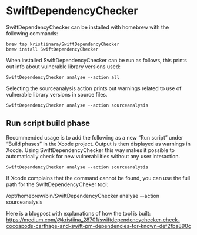 # SwiftDependencyChecker

SwiftDependencyChecker can be installed with homebrew with the following commands:
    
    brew tap kristiinara/SwiftDependencyChecker
    brew install SwiftDependencyChecker
   
When installed SwiftDependencyChecker can be run as follows, this prints out info about vulnerable library versions used:
    
    SwiftDependencyChecker analyse --action all

Selecting the sourceanalysis action prints out warnings related to use of vulnerable library versions in source files.

    SwiftDependencyChecker analyse --action sourceanalysis

## Run script build phase
Recommended usage is to add the following as a new “Run script” under “Build phases” in the Xcode project. Output is then displayed as warnings in Xcode. Using SwiftDependencyChecker this way makes it possible to automatically check for new vulnerabilities without any user interaction.
   
    SwiftDependencyChecker analyse --action sourceanalysis
    
If Xcode complains that the command cannot be found, you can use the full path for the SwiftDependencyCheker tool: 

   /opt/homebrew/bin/SwiftDependencyChecker analyse --action sourceanalysis
    
Here is a blogpost with explanations of how the tool is built: https://medium.com/@kristiina_28701/swiftdependencychecker-check-cocoapods-carthage-and-swift-pm-dependencies-for-known-def2fba890c 
